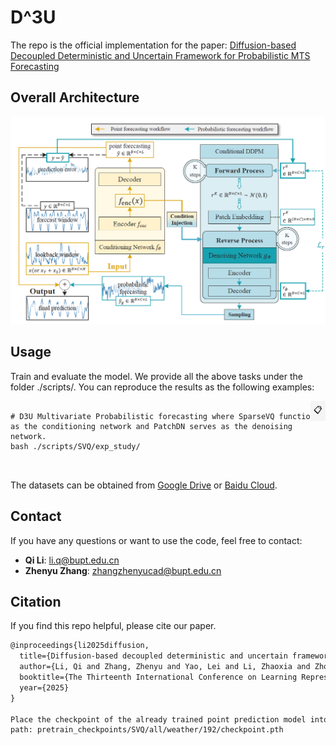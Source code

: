 # D^3U
The repo is the official implementation for the paper: [Diffusion-based Decoupled Deterministic and Uncertain Framework for Probabilistic MTS Forecasting](https://openreview.net/forum?id=HdUkF1Qk7g)

## Overall Architecture
![Logo](./figure/D3U.png)
## Usage
Train and evaluate the model. We provide all the above tasks under the folder ./scripts/. You can reproduce the results as the following examples:
<div style="position: relative;">
  <pre>
    <code id="codeBlock">
# D3U Multivariate Probabilistic forecasting where SparseVQ functions as the conditioning network and PatchDN serves as the denoising
network.
bash ./scripts/SVQ/exp_study/
    </code>
  </pre>
  <button style="position: absolute; top: 0; right: 0; padding: 5px; background: #f5f5f5; border: none; cursor: pointer;" onclick="copyCode()">
    📋
  </button>
</div>

The datasets can be obtained from [Google Drive](https://drive.google.com/file/d/1l51QsKvQPcqILT3DwfjCgx8Dsg2rpjot/view?usp=drive_link) or [Baidu Cloud](https://pan.baidu.com/s/11AWXg1Z6UwjHzmto4hesAA?pwd=9qjr).

## Contact
If you have any questions or want to use the code, feel free to contact:

- ​**Qi Li**: [li.q@bupt.edu.cn](mailto:li.q@bupt.edu.cn)
- ​**Zhenyu Zhang**: [zhangzhenyucad@bupt.edu.cn](mailto:zhangzhenyucad@bupt.edu.cn)


## Citation
If you find this repo helpful, please cite our paper.

```markdown
@inproceedings{li2025diffusion,
  title={Diffusion-based decoupled deterministic and uncertain framework for probabilistic multivariate time series forecasting},
  author={Li, Qi and Zhang, Zhenyu and Yao, Lei and Li, Zhaoxia and Zhong, Tianyi and Zhang, Yong},
  booktitle={The Thirteenth International Conference on Learning Representations},
  year={2025}
}

Place the checkpoint of the already trained point prediction model into this folder.
path: pretrain_checkpoints/SVQ/all/weather/192/checkpoint.pth
